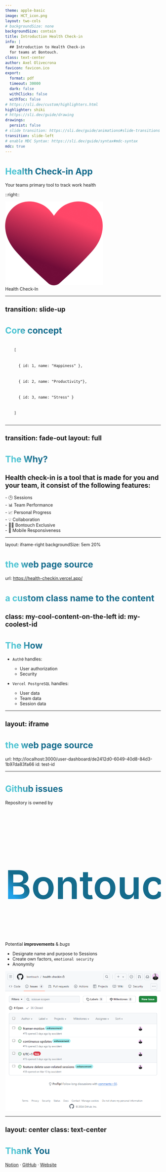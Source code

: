 ```yaml
---
theme: apple-basic
image: HCT_icon.png
layout: two-cols
# backgroundSize: none
backgroundSize: contain
title: Introduction Health Check-in
info: |
  ## Introduction to Health Check-in
  for teams at Bontouch.
class: text-center
author: Axel Olivecrona
favicon: favicon.ico
export:
  format: pdf
  timeout: 30000
  dark: false
  withClicks: false
  withToc: false
# https://sli.dev/custom/highlighters.html
highlighter: shiki
# https://sli.dev/guide/drawing
drawings:
  persist: false
# slide transition: https://sli.dev/guide/animations#slide-transitions
transition: slide-left
# enable MDC Syntax: https://sli.dev/guide/syntax#mdc-syntax
mdc: true
---
```


# Health Check-in App

Your teams primary tool to track work health

::right::

<div class='w-full h-full relative'>
  <div class="relative">
      <img
        v-motion
        :initial="{ y: -700, x: 0, scale: 0.9 }"
        :click-1="{ y: -100, x: 0, scale: 0.7, transition: { duration: 1000 } }"
        class="absolute inset-0 z-20"
        src="heart.png"
        alt=""
      />
      <LightOrDark>
        <template #dark>
          <img
            v-motion
            :initial="{ x: -57, opacity: 0, scale: 0.7 }"
            :click-1="{ x: -57, y: 70, opacity: 1, scale: 0.4, transition: { duration: 1200 } }"
            class="absolute inset-0 z-0"
            src="Heartground_black.svg"
            alt=""
          />
        </template>
        <template #light>
          <img
            v-motion
            :initial="{ x: -57, opacity: 0, scale: 0.9 }"
            :click-1="{ x: -57, y: 70, opacity: 1, scale: 0.5, transition: { duration: 1200 } }"
            class="absolute inset-0 z-1"
            src="heartground_white.svg"
            alt=""
          />
        </template>
      </LightOrDark>
    </div>
    <div
      class="text-5xl absolute top-14 left-40 text-[#2B90B6] z-10"
      v-motion
      :initial="{ x: -80, opacity: 0}"
      :click-2="{ x: 25, opacity: 1, transition: { delay: 500, duration: 1000 } }">
      Health Check-In
    </div>
  </div>

<style>
  .grid-cols-2 {
    display: flex;
    justify-content: center;
    align-items: center;
  }
</style>

<!--
It's important that members of a team work in an effient way that is also good for the health in the long term. With todays presentation I'm going to talk about the health check-in App that will allow you to keep track of your teams and yourselfs work health regarding Happiness, Productivity and Stress. Let's check it out!
-->

---
transition: slide-up
---

# Core concept

<div class="flex flex-col justify-center relative w-full">
  <code class="w-full">
    [
      <br>
      { id: 1, name: "Happiness" },
      <br>
      { id: 2, name: "Productivity"},
      <br>
      { id: 3, name: "Stress" }
      <br>
    ]
  </code>
  <div class="w-full h-full">
      <div
        v-motion
        :initial="{ x: -300, opacity: 0, scale: 0.5 }"
        :click-1="{ x: 0, y: 130, opacity: 1, scale: 0.9, transition: { duration: 600 } }"
        class="absolute left-0 top-0 z-1 w-full h-[300px] bg-white opacity-20 rounded-md px-4 mx-4"
      >
        <Chart/>
      </div>
  </div>
</div>

<style>
  .chart-container canvas {
    background-color: rgba(255, 255, 255, 1); /* White background color */
  }
</style>

<!--
Presenter note with **bold**, *italic*, and ~~striked~~ text.

Also, HTML elements are valid:
<div class="flex w-full">
  <span style="flex-grow: 1;">Left content</span>
  <span>Right content</span>
</div>
-->

---
transition: fade-out
layout: full
---

# The Why?

<h2 class="p-4 mb-3">Health check-in is a tool that is made for you and your team, it consist of the following features:</h2>
    <div
      class="text-4xl absolute top-14 left-40"
      v-motion
      :initial="{ x: -100, opacity: 0}"
      :click-1="{ x: -85, y:135, opacity: 1, transition: { delay: 500, duration: 1000 } }">
- 🕒 Sessions
    </div>
    <div
      class="text-4xl absolute top-14 left-40"
      v-motion
      :initial="{ x: -100, opacity: 0}"
      :click-2="{ x: -85, y:235, opacity: 1, transition: { delay: 500, duration: 1000 } }">
- 📊 Team Performance
    </div>
    <div
      class="text-4xl absolute top-14 left-40"
      v-motion
      :initial="{ x: -100, opacity: 0}"
      :click-3="{ x: -85, y:335, opacity: 1, transition: { delay: 500, duration: 1000 } }">
- 📈 Personal Progress
    </div>
    <div
      class="text-4xl absolute top-14 left-40"
      v-motion
      :initial="{ x: -100, opacity: 0}"
      :click-4="{ x: 315, y:135, opacity: 1, transition: { delay: 300, duration: 1000 } }">
- 💡 Collaboration
    </div>
    <div
      class="text-4xl absolute top-14 left-40"
      v-motion
      :initial="{ x: -100, opacity: 0}"
      :click-4="{ x: 315, y:235, opacity: 1, transition: { delay: 500, duration: 1000 } }">
- 🧑‍💻 Bontouch Exclusive
    </div>
    <div
      class="text-4xl absolute top-14 left-40"
      v-motion
      :initial="{ x: -100, opacity: 0}"
      :click-4="{ x: 315, y:335, opacity: 1, transition: { delay: 700, duration: 1000 } }">
- 🤳 Mobile Responsiveness
    </div>

<style>
h1 {
  background-color: #2B90B6;
  background-image: linear-gradient(45deg, #4EC5D4 10%, #146b8c 20%);
  background-size: 100%;
  -webkit-background-clip: text;
  -moz-background-clip: text;
  -webkit-text-fill-color: transparent;
  -moz-text-fill-color: transparent;
}
</style>

<!--
1. Make sessions as points in time (Retro, Sprint planning) where you'd like a team to input their health factors
2. Track the health of your team(s) over time
3. Your inputs that you fill in per session/team is stored on your individual page where you can track it
4. Join any team you like, or create your own
5. Only a valid bontouch email adress can sign up
6. Made for mobile screens
-->

---
layout: iframe-right
backgroundSize: 5em 20%

# the web page source
url: https://health-checkin.vercel.app/

# a custom class name to the content
class: my-cool-content-on-the-left
id: my-coolest-id
---

<div class="">

# The How

- `Auth0` handles:

  - User authorization
  - Security

- `Vercel PostgreSQL` handles:

  - User data
  - Team data
  - Session data

</div>

---
layout: iframe
---

# the web page source

url: http://localhost:3000/user-dashboard/de2412d0-6049-40d8-84d3-1b97da83fa66
id: test-id

---

# Github issues

<article class="flex justify-between">
  <div>
    <p class="">Repository is owned by <h2 id="bontouch"> Bontouch</h2></p>
    <span>Potential <strong>improvements</strong> & <i>bugs</i></span>
    <div>
      <ul>
        <li v-click class="py-2 pt-4">Designate <span class="underline">name</span> and <span class="underline">purpose</span> to Sessions</li>
        <li v-click class="py-2">Create own factors, <code>emotional security</code></li>
        <li v-click class="py-2">Anonymity</li>
      </ul>
    </div>
  </div>
  <div class="w-[55%] h-[100%]">
    <img src="GH_Issues.png" alt="" class="rounded-md" />
  </div>
</article>

<style>
#bontouch {
  font-weight: 600;
  display: flex;
  font-size: 8rem !important;
  background-color: #2B90B6;
  background-image: linear-gradient(45deg, #1FA2EA 10%, #146b8c 20%);
  background-size: 100%;
  -webkit-background-clip: text;
  -moz-background-clip: text;
  -webkit-text-fill-color: transparent;
  -moz-text-fill-color: transparent;
}
</style>

---
layout: center
class: text-center
---

# Thank You

[Notion](https://www.notion.so/bontouch/Web-intern-project-Team-health-checkin-9acd5e321c684bf38e5386e1f8a2d2dc) · [GitHub](https://github.com/bontouch/health-checkin) · [Website](https://health-checkin.vercel.app)
